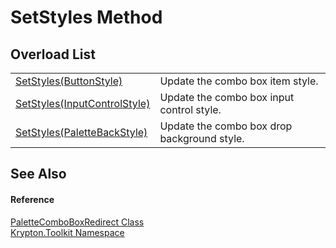 # SetStyles Method


## Overload List
<table>
<tr>
<td><a href="22c3090b-14fa-df10-2f39-e38d44b1c190.md">SetStyles(ButtonStyle)</a></td>
<td>Update the combo box item style.</td></tr>
<tr>
<td><a href="6a1dca98-556a-595f-f693-d4ec07874f84.md">SetStyles(InputControlStyle)</a></td>
<td>Update the combo box input control style.</td></tr>
<tr>
<td><a href="9d571d2c-d9e4-5d31-e33f-08d72cefcab2.md">SetStyles(PaletteBackStyle)</a></td>
<td>Update the combo box drop background style.</td></tr>
</table>

## See Also


#### Reference
<a href="2b9ce149-6ca5-dccc-bf24-c10c74f98e68.md">PaletteComboBoxRedirect Class</a>  
<a href="79d2eac2-21f4-54ff-7552-b20c33c30600.md">Krypton.Toolkit Namespace</a>  
